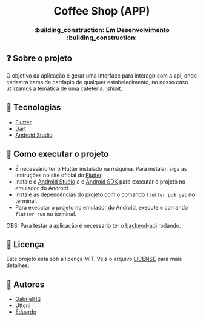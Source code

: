 <h1 align="center">Coffee Shop (APP)</h1>
<h3 align="center">:building_construction: Em Desenvolvimento :building_construction:</h3>

## ❓ Sobre o projeto
O objetivo da aplicação é gerar uma interface para interagir com a api, onde cadastra items de cardapio de qualquer estabelecimento, no nosso caso utilizamos a tematica de uma cafeteria. :shipit:

## 🚀 Tecnologias
- [Flutter](https://flutter.dev/)
- [Dart](https://dart.dev/)
- [Android Studio](https://developer.android.com/studio)

## 📱 Como executar o projeto
- É necessário ter o Flutter instalado na máquina. Para instalar, siga as instruções no site oficial do [Flutter](https://flutter.dev/docs/get-started/install). 
- Instale o [Android Studio](https://developer.android.com/studio) e o [Android SDK](https://developer.android.com/studio#downloads) para executar o projeto no emulador do Android.
- Instale as dependências do projeto com o comando `flutter pub get` no terminal.
- Para executar o projeto no emulador do Android, execute o comando `flutter run` no terminal.

OBS: Para testar a aplicação é necessario ter o [backend-api](https://github.com/uttoniWork/cafeteria) rodando.

## 📝 Licença
Este projeto está sob a licença MIT. Veja o arquivo [LICENSE](LICENSE) para mais detalhes.

## 📝 Autores
- [GabrielHS](https://github.com/RedfoxGHS)
- [Uttoni](https://github.com/uttoniWork)
- [Eduardo](https://github.com/NavesEdu)




